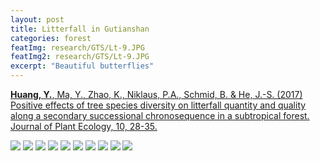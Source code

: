 ```yaml
---
layout: post
title: Litterfall in Gutianshan
categories: forest
featImg: research/GTS/Lt-9.JPG
featImg2: research/GTS/Lt-9.JPG
excerpt: "Beautiful butterflies"
---
```


[**Huang, Y.**, Ma, Y., Zhao, K., Niklaus, P.A., Schmid, B. & He, J.-S. (2017) Positive effects of tree species diversity on litterfall quantity and quality along a secondary successional chronosequence in a subtropical forest. Journal of Plant Ecology, 10, 28-35.](https://academic.oup.com/jpe/article/10/1/28/2966853)

<div class="gallery_story">

  <img  src="{{ site.baseurl }}/assets/research/GTS/Lt-2.jpg"/>
  <img  src="{{ site.baseurl }}/assets/research/GTS/Lt-3.jpg"/>
  <img  src="{{ site.baseurl }}/assets/research/GTS/Lt-4.jpg"/>
  <img  src="{{ site.baseurl }}/assets/research/GTS/Lt-5.jpg"/>
  <img  src="{{ site.baseurl }}/assets/research/GTS/Lt-6.jpg"/>
  <img  src="{{ site.baseurl }}/assets/research/GTS/Lt-7.jpg"/>
  <img  src="{{ site.baseurl }}/assets/research/GTS/Lt-8.jpg"/>
  <img  class="low" src="{{ site.baseurl }}/assets/research/GTS/Lt-1.jpg"/>
  <img  src="{{ site.baseurl }}/assets/research/GTS/Lt-9.jpg"/>
  <img  class="low" src="{{ site.baseurl }}/assets/research/GTS/Lt-11.jpg"/>
</div>
